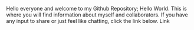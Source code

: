 Hello everyone and welcome to my Github Repository; Hello World.
This is where you will find information about myself and collaborators.
If you have any input to share or just feel like chatting, click the link below.
Link
